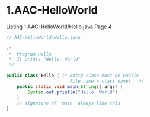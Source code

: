 # 1.AAC-HelloWorld
Listing 1 AAC-HelloWorld/Hello.java Page 4

```java
// AAC-HelloWorld/Hello.java
 
/*
 *  Program Hello
 *  It prints "Hello, World"
 */

public class Hello { /* Entry class must be public
                        File name = class name!   */
    public static void main(String[] args) {
        System.out.println("Hello, World");
    }
    // signature of 'main' always like this
}
```

